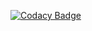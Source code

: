 [![Codacy Badge](https://api.codacy.com/project/badge/Grade/6acf5bcce68d4730afdd8378bdec255b)](https://www.codacy.com/project/doug/resourcepool/dashboard?utm_source=github.com&amp;utm_medium=referral&amp;utm_content=WellFactored/resourcepool&amp;utm_campaign=Badge_Grade_Dashboard)
